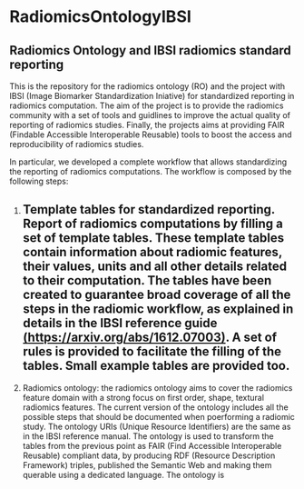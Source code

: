 # RadiomicsOntologyIBSI
## Radiomics Ontology and IBSI radiomics standard reporting
This is the repository for the radiomics ontology (RO) and the project with IBSI (Image Biomarker Standardization Iniative) for standardized reporting in radiomics computation. The aim of the project is to provide the radiomics community with a set of tools and guidlines to improve the actual quality of reporting of radiomics studies. Finally, the projects aims at providing FAIR (Findable Accessible Interoperable Reusable) tools to boost the access and reproducibility of radiomics studies.

In particular, we developed a complete workflow that allows standardizing the reporting of radiomics computations.
The workflow is composed by the following steps:
1) ## Template tables for standardized reporting. Report of radiomics computations by filling a set of template tables. These template tables contain information about radiomic features, their values, units and all other details related to their computation. The tables have been created to guarantee broad coverage of all the steps in the radiomic workflow, as explained in details in the IBSI reference guide [(https://arxiv.org/abs/1612.07003)](https://arxiv.org/abs/1612.07003). A set of rules is provided to facilitate the filling of the tables. Small example tables are provided too.
2) Radiomics ontology: the radiomics ontology aims to cover the radiomics feature domain with a strong focus on first order, shape, textural radiomics features. The current version of the ontology includes all the possible steps that should be documented when poerforming a radiomic study. The ontology URIs (Unique Resource Identifiers) are the same as in the IBSI reference manual. The ontology is used to transform the tables from the previous point as FAIR (Find Accessible Interoperable Reusable) compliant data, by producing RDF (Resource Description Framework) triples, published  the Semantic Web and making them querable using a dedicated language. The ontology is 
